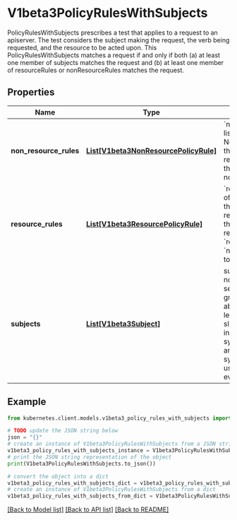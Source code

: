 # V1beta3PolicyRulesWithSubjects

PolicyRulesWithSubjects prescribes a test that applies to a request to an apiserver. The test considers the subject making the request, the verb being requested, and the resource to be acted upon. This PolicyRulesWithSubjects matches a request if and only if both (a) at least one member of subjects matches the request and (b) at least one member of resourceRules or nonResourceRules matches the request.

## Properties

Name | Type | Description | Notes
------------ | ------------- | ------------- | -------------
**non_resource_rules** | [**List[V1beta3NonResourcePolicyRule]**](V1beta3NonResourcePolicyRule.md) | &#x60;nonResourceRules&#x60; is a list of NonResourcePolicyRules that identify matching requests according to their verb and the target non-resource URL. | [optional] 
**resource_rules** | [**List[V1beta3ResourcePolicyRule]**](V1beta3ResourcePolicyRule.md) | &#x60;resourceRules&#x60; is a slice of ResourcePolicyRules that identify matching requests according to their verb and the target resource. At least one of &#x60;resourceRules&#x60; and &#x60;nonResourceRules&#x60; has to be non-empty. | [optional] 
**subjects** | [**List[V1beta3Subject]**](V1beta3Subject.md) | subjects is the list of normal user, serviceaccount, or group that this rule cares about. There must be at least one member in this slice. A slice that includes both the system:authenticated and system:unauthenticated user groups matches every request. Required. | 

## Example

```python
from kubernetes.client.models.v1beta3_policy_rules_with_subjects import V1beta3PolicyRulesWithSubjects

# TODO update the JSON string below
json = "{}"
# create an instance of V1beta3PolicyRulesWithSubjects from a JSON string
v1beta3_policy_rules_with_subjects_instance = V1beta3PolicyRulesWithSubjects.from_json(json)
# print the JSON string representation of the object
print(V1beta3PolicyRulesWithSubjects.to_json())

# convert the object into a dict
v1beta3_policy_rules_with_subjects_dict = v1beta3_policy_rules_with_subjects_instance.to_dict()
# create an instance of V1beta3PolicyRulesWithSubjects from a dict
v1beta3_policy_rules_with_subjects_from_dict = V1beta3PolicyRulesWithSubjects.from_dict(v1beta3_policy_rules_with_subjects_dict)
```
[[Back to Model list]](../README.md#documentation-for-models) [[Back to API list]](../README.md#documentation-for-api-endpoints) [[Back to README]](../README.md)



